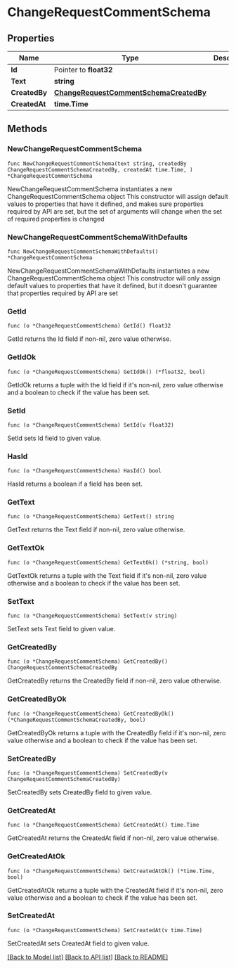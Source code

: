 # ChangeRequestCommentSchema

## Properties

Name | Type | Description | Notes
------------ | ------------- | ------------- | -------------
**Id** | Pointer to **float32** |  | [optional] 
**Text** | **string** |  | 
**CreatedBy** | [**ChangeRequestCommentSchemaCreatedBy**](ChangeRequestCommentSchemaCreatedBy.md) |  | 
**CreatedAt** | **time.Time** |  | 

## Methods

### NewChangeRequestCommentSchema

`func NewChangeRequestCommentSchema(text string, createdBy ChangeRequestCommentSchemaCreatedBy, createdAt time.Time, ) *ChangeRequestCommentSchema`

NewChangeRequestCommentSchema instantiates a new ChangeRequestCommentSchema object
This constructor will assign default values to properties that have it defined,
and makes sure properties required by API are set, but the set of arguments
will change when the set of required properties is changed

### NewChangeRequestCommentSchemaWithDefaults

`func NewChangeRequestCommentSchemaWithDefaults() *ChangeRequestCommentSchema`

NewChangeRequestCommentSchemaWithDefaults instantiates a new ChangeRequestCommentSchema object
This constructor will only assign default values to properties that have it defined,
but it doesn't guarantee that properties required by API are set

### GetId

`func (o *ChangeRequestCommentSchema) GetId() float32`

GetId returns the Id field if non-nil, zero value otherwise.

### GetIdOk

`func (o *ChangeRequestCommentSchema) GetIdOk() (*float32, bool)`

GetIdOk returns a tuple with the Id field if it's non-nil, zero value otherwise
and a boolean to check if the value has been set.

### SetId

`func (o *ChangeRequestCommentSchema) SetId(v float32)`

SetId sets Id field to given value.

### HasId

`func (o *ChangeRequestCommentSchema) HasId() bool`

HasId returns a boolean if a field has been set.

### GetText

`func (o *ChangeRequestCommentSchema) GetText() string`

GetText returns the Text field if non-nil, zero value otherwise.

### GetTextOk

`func (o *ChangeRequestCommentSchema) GetTextOk() (*string, bool)`

GetTextOk returns a tuple with the Text field if it's non-nil, zero value otherwise
and a boolean to check if the value has been set.

### SetText

`func (o *ChangeRequestCommentSchema) SetText(v string)`

SetText sets Text field to given value.


### GetCreatedBy

`func (o *ChangeRequestCommentSchema) GetCreatedBy() ChangeRequestCommentSchemaCreatedBy`

GetCreatedBy returns the CreatedBy field if non-nil, zero value otherwise.

### GetCreatedByOk

`func (o *ChangeRequestCommentSchema) GetCreatedByOk() (*ChangeRequestCommentSchemaCreatedBy, bool)`

GetCreatedByOk returns a tuple with the CreatedBy field if it's non-nil, zero value otherwise
and a boolean to check if the value has been set.

### SetCreatedBy

`func (o *ChangeRequestCommentSchema) SetCreatedBy(v ChangeRequestCommentSchemaCreatedBy)`

SetCreatedBy sets CreatedBy field to given value.


### GetCreatedAt

`func (o *ChangeRequestCommentSchema) GetCreatedAt() time.Time`

GetCreatedAt returns the CreatedAt field if non-nil, zero value otherwise.

### GetCreatedAtOk

`func (o *ChangeRequestCommentSchema) GetCreatedAtOk() (*time.Time, bool)`

GetCreatedAtOk returns a tuple with the CreatedAt field if it's non-nil, zero value otherwise
and a boolean to check if the value has been set.

### SetCreatedAt

`func (o *ChangeRequestCommentSchema) SetCreatedAt(v time.Time)`

SetCreatedAt sets CreatedAt field to given value.



[[Back to Model list]](../README.md#documentation-for-models) [[Back to API list]](../README.md#documentation-for-api-endpoints) [[Back to README]](../README.md)


